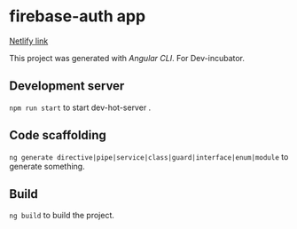 # firebase-auth app

[Netlify link](https://elusiveway-firebase-auth.netlify.app/)  

This project was generated with *Angular CLI*.
For Dev-incubator.

## Development server
`npm run start` to start dev-hot-server .

## Code scaffolding
`ng generate directive|pipe|service|class|guard|interface|enum|module` to generate something.   

## Build
`ng build` to build the project.
